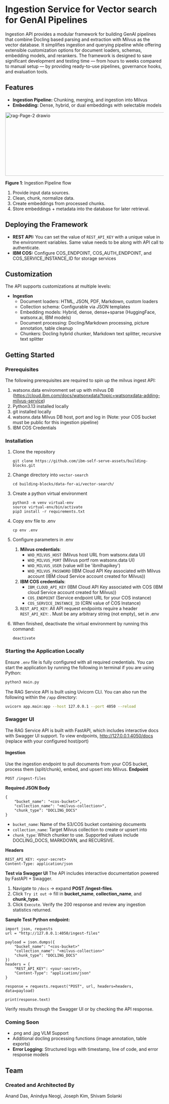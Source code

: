 # Ingestion Service for Vector search for GenAI Pipelines

Ingestion API provides a modular framework for building GenAI pipelines that combine Docling based parsing and extraction with Milvus as the vector database. It simplifies ingestion and querying pipeline while offering extensible customization options for document loaders, schemas, embedding models, and rerankers. The framework is designed to save significant development and testing time — from hours to weeks compared to manual setup — by providing ready-to-use pipelines, governance hooks, and evaluation tools.

## Features
* **Ingestion Pipeline:** Chunking, merging, and ingestion into Milvus
* **Embedding:** Dense, hybrid, or dual embeddings with selectable models


<img width="591" height="201" alt="rag-Page-2 drawio" src="https://github.com/user-attachments/assets/ae32ec68-c641-4ada-bedc-f02abf1d138d" />


**Figure 1**: Ingestion Pipeline flow
1. Provide input data sources.
2. Clean, chunk, normalize data.
3. Create embeddings from processed chunks.
4. Store embeddings + metadata into the database for later retrieval.

## Deploying the Framework
* **REST API:** You can set the value of `REST_API_KEY` with a unique value in the environment variables. Same value needs to be along with API call to authenticate.
* **IBM COS:** Configure COS_ENDPOINT, COS_AUTH_ENDPOINT, and COS_SERVICE_INSTANCE_ID for storage services

## Customization
The API supports customizations at multiple levels:
* **Ingestion**
    * Document loaders: HTML, JSON, PDF, Markdown, custom loaders
    * Collection schema: Configurable via JSON templates
    * Embedding models: Hybrid, dense, dense+sparse (HuggingFace, watsonx.ai, IBM models)
    * Document processing: Docling/Markdown processing, picture annotation, table cleanup
    * Chunkers: Docling hybrid chunker, Markdown text splitter, recursive text splitter

## Getting Started
### Prerequisites
The following prerequisites are required to spin up the milvus ingest API:
1. watsonx.data environment set up with milvus DB (https://cloud.ibm.com/docs/watsonxdata?topic=watsonxdata-adding-milvus-service)
2. Python3.13 installed locally
3. git installed locally
4. watsonx.data Milvus DB host, port and log in (Note: your COS bucket must be public for this ingestion pipeline)
5. IBM COS Credentials

### Installation
1. Clone the repository
    ```
    git clone https://github.com/ibm-self-serve-assets/building-blocks.git
    ```

2. Change directory into `vector-search`
    ```
    cd building-blocks/data-for-ai/vector-search/
    ```

3. Create a python virtual environment
    ```
    python3 -m venv virtual-env
    source virtual-env/bin/activate
    pip3 install -r requirements.txt
    ```

4. Copy env file to .env
    ```
    cp env .env
    ```

5. Configure parameters in .env
    1. **Milvus credentials**: 
        * `WXD_MILVUS_HOST` (Milvus host URL from watsonx.data UI)
        * `WXD_MILVUS_PORT` (Milvus portf rom watsonx.data UI)
        * `WXD_MILVUS_USER` (value will be 'ibmlhapikey')
        * `WXD_MILVUS_PASSWORD` (IBM Cloud API Key associated with Milvus account (IBM cloud Service account created for Milvus))
    2. **IBM COS credentials**: 
        * `IBM_CLOUD_API_KEY` (IBM Cloud API Key associated with COS (IBM cloud Service account created for Milvus))
        * `COS_ENDPOINT` (Service endpoint URL for your COS instance)
        * `COS_SERVICE_INSTANCE_ID` (CRN value of COS Instance)
    3. `REST_API_KEY`: All API request endpoints require a header `REST_API_KEY`: <your-secret>. Must be any arbitrary string (not empty), set in .env

6. When finished, deactivate the virtual environment by running this command: 
    ```
    deactivate
    ```

### Starting the Application Locally
Ensure `.env` file is fully configured with all required credentials. You can start the application by running the following in terminal if you are using Python:
```bash
python3 main.py
```

The RAG Service API is built using Uvicorn CLI. You can also run the following within the `/app` directory:
```bash
uvicorn app.main:app --host 127.0.0.1 --port 4050 --reload
```

### Swagger UI
The RAG Service API is built with FastAPI, which includes interactive docs with Swagger UI support. 
To view endpoints, http://127.0.0.1:4050/docs (replace with your configured host/port)
#### Ingestion
Use the ingestion endpoint to pull documents from your COS bucket, process them (split/chunk), embed, and upsert into Milvus.
**Endpoint** 
```
POST /ingest-files
```
**Required JSON Body**
```
{
    "bucket_name": "<cos-bucket>",
    "collection_name": "<milvus-collection>",
    "chunk_type": "DOCLING_DOCS"
}
```
* `bucket_name`: Name of the S3/COS bucket containing documents
* `collection_name`: Target Milvus collection to create or upsert into
* `chunk_type`: Which chunker to use. Supported values include DOCLING_DOCS, MARKDOWN, and RECURSIVE.

**Headers**
```
REST_API_KEY: <your-secret>
Content-Type: application/json
```

**Test via Swagger UI**
The API includes interactive documentation powered by FastAPI + Swagger.
1. Navigate to `/docs` → expand **POST /ingest-files**.
2. Click `Try it out` → fill in **bucket_name**, **collection_name**, and **chunk_type**.
3. Click `Execute`. Verify the 200 response and review any ingestion statistics returned.

**Sample Test Python endpoint:**
```
import json, requests
url = "http://127.0.0.1:4050/ingest-files"

payload = json.dumps({
    "bucket_name": "<cos-bucket>"
    "collection_name": "<milvus-collection>"
    "chunk_type": "DOCLING_DOCS"
})
headers = {
    "REST_API_KEY": <your-secret>,
    "Content-Type": "application/json"
}

response = requests.request("POST", url, headers=headers, data=payload)

print(response.text)
```

Verify results through the Swagger UI or by checking the API response.

### **Coming Soon**
* .png and .jpg VLM Support
* Additional docling processing functions (image annotation, table exports)
* **Error Logging:** Structured logs with timestamp, line of code, and error response models

## Team
### Created and Architected By
Anand Das, Anindya Neogi, Joseph Kim, Shivam Solanki
